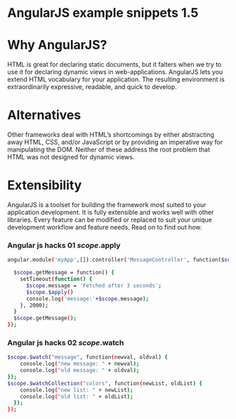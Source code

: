 # AngularJS example snippets 1.5

# Why AngularJS?

HTML is great for declaring static documents, but it falters when we try to use it for declaring dynamic views in web-applications. AngularJS lets you extend HTML vocabulary for your application. The resulting environment is extraordinarily expressive, readable, and quick to develop.

# Alternatives

Other frameworks deal with HTML’s shortcomings by either abstracting away HTML, CSS, and/or JavaScript or by providing an imperative way for manipulating the DOM. Neither of these address the root problem that HTML was not designed for dynamic views.

# Extensibility

AngularJS is a toolset for building the framework most suited to your application development. It is fully extensible and works well with other libraries. Every feature can be modified or replaced to suit your unique development workflow and feature needs. Read on to find out how.

### Angular js hacks 01 $scope.$apply

```bash
angular.module('myApp',[]).controller('MessageController', function($scope) {

  $scope.getMessage = function() {
    setTimeout(function() {
      $scope.message = 'Fetched after 3 seconds';
      $scope.$apply()
      console.log('message:'+$scope.message);
    }, 2000);
  }
  $scope.getMessage();
});
```


### Angular js hacks 02 $scope.$watch

```bash
$scope.$watch("message", function(newval, oldval) {
    console.log("new message: " + newval);
    console.log("old message: " + oldval);
});
$scope.$watchCollection("colors", function(newList, oldList) {
    console.log("new list: " + newList);
    console.log("old list: " + oldList);
  });
});
```
